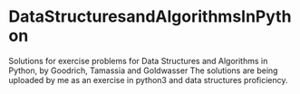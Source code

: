 # DataStructuresandAlgorithmsInPython
Solutions for exercise problems for Data Structures and Algorithms in Python, by Goodrich, Tamassia and Goldwasser
The solutions are being uploaded by me as an exercise in python3 and data structures proficiency.
